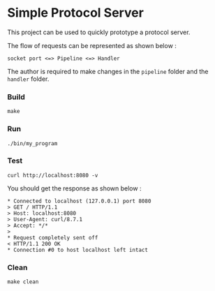 # Simple Protocol Server

This project can be used to quickly prototype a protocol server. 

The flow of requests can be represented as shown below :
```
socket port <=> Pipeline <=> Handler
```

The author is required to make changes in the `pipeline` folder and the `handler` folder.

### Build

```
make
```

### Run
```
./bin/my_program
```

### Test

```
curl http://localhost:8080 -v
```

You should get the response as shown below :
```
* Connected to localhost (127.0.0.1) port 8080
> GET / HTTP/1.1
> Host: localhost:8080
> User-Agent: curl/8.7.1
> Accept: */*
>
* Request completely sent off
< HTTP/1.1 200 OK
* Connection #0 to host localhost left intact
```

### Clean

```
make clean
```